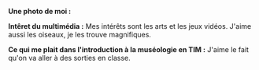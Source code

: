 **Une photo de moi :**

**Intêret du multimédia :**
Mes intérêts sont les arts et les jeux vidéos. J'aime aussi les oiseaux, je les trouve magnifiques.

**Ce qui me plait dans l'introduction à la muséologie en TIM :**
J'aime le fait qu'on va aller à des sorties en classe.
